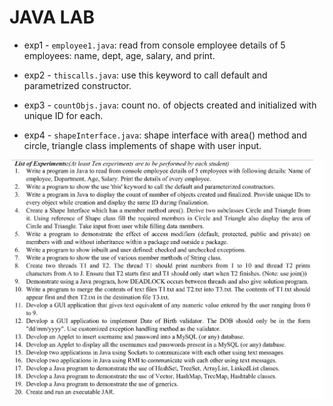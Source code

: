 # JAVA LAB

- exp1 - `employee1.java`: read from console employee details of 5 employees: name, dept, age, salary, and print.

- exp2 - `thiscalls.java`: use this keyword to call default and parametrized constructor.

- exp3 - `countObjs.java`: count no. of objects created and initialized with unique ID for each.

- exp4 - `shapeInterface.java`: shape interface with area() method and circle, triangle class implements of shape with user input.

![lab-practicals](lab-practicals-sem4.png)
